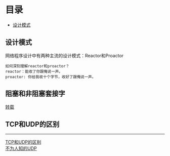 # 目录

* [设计模式](#设计模式)

## 设计模式

网络程序设计中有两种主流的设计模式：Reactor和Proactor

    如何深刻理解reactor和proactor？
    reactor：能收了你跟俺说一声。
    proactor: 你给我收十个字节，收好了跟俺说一声。

##  阻塞和非阻塞套接字
[转载](http://blog.csdn.net/shanzhizi/article/details/7659108)

## TCP和UDP的区别
***
[TCP和UDP的区别](https://blog.csdn.net/li_ning_/article/details/52117463)  
[不为人知的UDP](https://blog.csdn.net/chenlycly/article/details/51582257)
